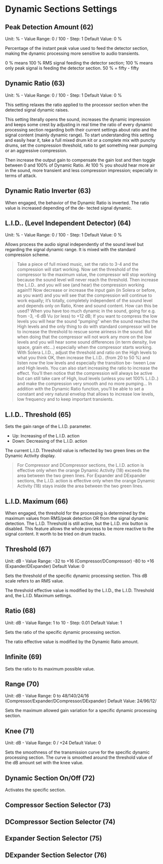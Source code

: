 # Dynamic Sections Settings


## Peak Detection Amount (62)

Unit: % - Value Range: 0 / 100 - Step: 1 Default Value: 0 %

Percentage of the instant peak value used to feed the detector section, making the dynamic processing more sensitive 
to audio transients.

0 % means 100 % RMS signal feeding the detector section; 100 % means only peak signal is feeding the detector
section. 50 % = fifty - fifty


## Dynamic Ratio (63)

Unit: % - Value Range: 0 / 100 - Step: 1 Default Value: 0 %

This setting relaxes the ratio applied to the processor section when the detected signal dynamic raises.

This setting literally opens the sound, increases the dynamic impression and keeps some crest by adjusting in real
time the ratio of every dynamic processing section regarding both their current settings about ratio and the signal
content (mainly dynamic range). To start understanding this setting and easily hear it, take a full mixed drum kit
or a complete mix with punchy drums, set the compression threshold, ratio to get something near pumping or an
aggressive compression.

Then increase the output gain to compensate the gain lost and then toggle between 0 and 100% of Dynamic Ratio.
At 100 % you should hear more air in the sound, more transient and less compression impression; especially in
terms of attack.


## Dynamic Ratio Inverter (63)

When engaged, the behavior of the Dynamic Ratio is inverted. The ratio value is increased depending of the de-
tected signal dynamic.


## L.I.D.. (Level Independent Detector) (64)

Unit: % - Value Range: 0 / 100 - Step: 1 Default Value: 0 %

Allows process the audio signal independently of the sound level but regarding the signal dynamic range. It is mixed
with the standard compression scheme.

>Take a piece of full mixed music, set the ratio to 3-4 and the compression will start working. Now set the threshold
of the compressor to the maximum value, the compressor will stop working because the sound level will never reach
the threshold. Then increase the L.I.D.. and you will see (and hear) the compression working again!!! Now decrease or increase
the input gain (in Solera or before, as you want) and you will see that the compression will continue to work equally; it’s totally,
completely independent of the sound level and depends only on Ratio, Knee and sound content.
How can this be used? When you have too much dynamic in the sound, going for e.g. from -3, -6 dB Vu (or less) to +12 dB; If you
want to compress the low levels you will hear the sound “pumping” when the sound reaches the High levels and the only thing
to do with standard compressor will be to increase the threshold to rescue some airiness in the sound. But when doing that
the compressor will not work any more on the low levels and you will hear some sound differences (in term density, live space,
grain etc...) especially when the compressor starts working. With Solera L.I.D.., adjust the threshold and ratio on the High levels
to what you think OK, then increase the L.I.D.. (from 20 to 50 %) and listen now the low levels and especially the transition be-
tween Low and High levels. You can also start increasing the ratio to increase the effect. You’ll then notice that the compression
will always be active but can still take care of High, loud levels (unless you set 100% L.I.D..) and make the compression very
smooth and no more pumping... In addition with the Dynamic Ratio function, you’ll be able to set a constant and very natural
envelop that allows to increase low levels, low frequency and to keep important transients.

## L.I.D.. Threshold (65)

Sets the gain range of the L.I.D. parameter.
- Up: Increasing of the L.I.D. action
- Down: Decreasing of the L.I.D. action

The current L.I.D. Threshold value is reflected by two green lines on the Dynamic Activity display.
> For Compressor and DCompressor sections, the L.I.D. action is effective only when the orange Dynamic Activity (18)
exceeds the area between the two green lines. For Expander and DExpander sections, the L.I.D. action is effective
only when the orange Dynamic Activity (18) stays inside the area between the two green lines.


## L.I.D. Maximum (66)

When engaged, the threshold for the processing is determined by the maximum values from RMS/peak detection
OR from the signal dynamic detection. The L.I.D. Threshold is still active, but the L.I.D. mix button is disabled. This
feature allows the whole process to be more reactive to the signal content. It worth to be tried on drum tracks.


## Threshold (67)

Unit: dB - Value Range: -32 to +16 (Compressor/DCompressor) -80 to +16 (Expander/DExpander) Default Value: 0

Sets the threshold of the specific dynamic processing section. This dB scale refers to an RMS value.

The threshold effective value is modified by the L.I.D., the L.I.D. Threshold and, the L.I.D. Maximum settings.


## Ratio (68)

Unit: dB - Value Range: 1 to 10 - Step: 0.01 Default Value: 1

Sets the ratio of the specific dynamic processing section.

The ratio effective value is modified by the Dynamic Ratio amount.


## Infinite (69)

Sets the ratio to its maximum possible value.


## Range (70)

Unit: dB - Value Range: 0 to 48/140/24/16 (Compressor/Expander/DCompressor/DExpander) Default Value: 24/96/12/

Sets the maximum allowed gain variation for a specific dynamic processing section.


## Knee (71)

Unit: dB - Value Range: 0 / +24 Default Value: 0

Sets the smoothness of the transmission curve for the specific dynamic processing section. The curve is smoothed
around the threshold value of the dB amount set with the knee value.

## Dynamic Section On/Off (72)

Activates the specific section.

## Compressor Section Selector (73)

## DCompressor Section Selector (74)

## Expander Section Selector (75)

## DExpander Section Selector (76)
